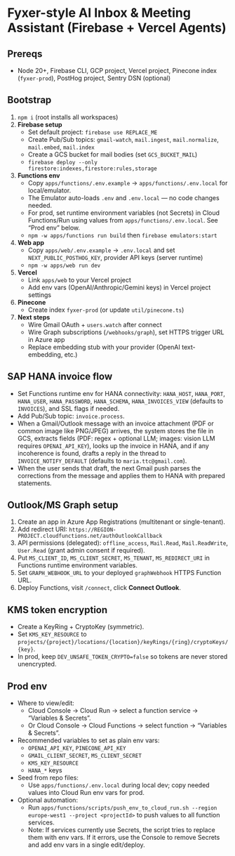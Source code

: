# Fyxer-style AI Inbox & Meeting Assistant (Firebase + Vercel Agents)

## Prereqs
- Node 20+, Firebase CLI, GCP project, Vercel project, Pinecone index (`fyxer-prod`), PostHog project, Sentry DSN (optional)

## Bootstrap
1. `npm i` (root installs all workspaces)
2. **Firebase setup**
   - Set default project: `firebase use REPLACE_ME`
   - Create Pub/Sub topics: `gmail-watch`, `mail.ingest`, `mail.normalize`, `mail.embed`, `mail.index`
   - Create a GCS bucket for mail bodies (set `GCS_BUCKET_MAIL`)
   - `firebase deploy --only firestore:indexes,firestore:rules,storage`
3. **Functions env**
   - Copy `apps/functions/.env.example` → `apps/functions/.env.local` for local/emulator.
   - The Emulator auto-loads `.env` and `.env.local` — no code changes needed.
   - For prod, set runtime environment variables (not Secrets) in Cloud Functions/Run using values from `apps/functions/.env.local`. See “Prod env” below.
   - `npm -w apps/functions run build` then `firebase emulators:start`
4. **Web app**
   - Copy `apps/web/.env.example` → `.env.local` and set `NEXT_PUBLIC_POSTHOG_KEY`, provider API keys (server runtime)
   - `npm -w apps/web run dev`
5. **Vercel**
   - Link `apps/web` to your Vercel project
   - Add env vars (OpenAI/Anthropic/Gemini keys) in Vercel project settings
6. **Pinecone**
   - Create index `fyxer-prod` (or update `util/pinecone.ts`)
7. **Next steps**
   - Wire Gmail OAuth + `users.watch` after connect
   - Wire Graph subscriptions (`/webhooks/graph`), set HTTPS trigger URL in Azure app
   - Replace embedding stub with your provider (OpenAI text-embedding, etc.)

## SAP HANA invoice flow
- Set Functions runtime env for HANA connectivity: `HANA_HOST`, `HANA_PORT`, `HANA_USER`, `HANA_PASSWORD`, `HANA_SCHEMA`, `HANA_INVOICES_VIEW` (defaults to `INVOICES`), and SSL flags if needed.
- Add Pub/Sub topic: `invoice.process`.
- When a Gmail/Outlook message with an invoice attachment (PDF or common image like PNG/JPEG) arrives, the system stores the file in GCS, extracts fields (PDF: regex + optional LLM; images: vision LLM requires `OPENAI_API_KEY`), looks up the invoice in HANA, and if any incoherence is found, drafts a reply in the thread to `INVOICE_NOTIFY_DEFAULT` (defaults to `maria.ttc@gmail.com`).
- When the user sends that draft, the next Gmail push parses the corrections from the message and applies them to HANA with prepared statements.

## Outlook/MS Graph setup
1. Create an app in Azure App Registrations (multitenant or single-tenant).
2. Add redirect URI: `https://REGION-PROJECT.cloudfunctions.net/authOutlookCallback`
3. API permissions (delegated): `offline_access`, `Mail.Read`, `Mail.ReadWrite`, `User.Read` (grant admin consent if required).
4. Put `MS_CLIENT_ID`, `MS_CLIENT_SECRET`, `MS_TENANT`, `MS_REDIRECT_URI` in Functions runtime environment variables.
5. Set `GRAPH_WEBHOOK_URL` to your deployed `graphWebhook` HTTPS Function URL.
6. Deploy Functions, visit `/connect`, click **Connect Outlook**.

## KMS token encryption
- Create a KeyRing + CryptoKey (symmetric).
- Set `KMS_KEY_RESOURCE` to `projects/{project}/locations/{location}/keyRings/{ring}/cryptoKeys/{key}`.
- In prod, keep `DEV_UNSAFE_TOKEN_CRYPTO=false` so tokens are never stored unencrypted.

## Prod env
- Where to view/edit:
  - Cloud Console → Cloud Run → select a function service → “Variables & Secrets”.
  - Or Cloud Console → Cloud Functions → select function → “Variables & Secrets”.
- Recommended variables to set as plain env vars:
  - `OPENAI_API_KEY`, `PINECONE_API_KEY`
  - `GMAIL_CLIENT_SECRET`, `MS_CLIENT_SECRET`
  - `KMS_KEY_RESOURCE`
  - `HANA_*` keys
- Seed from repo files:
  - Use `apps/functions/.env.local` during local dev; copy needed values into Cloud Run env vars for prod.
- Optional automation:
  - Run `apps/functions/scripts/push_env_to_cloud_run.sh --region europe-west1 --project <projectId>` to push values to all function services.
  - Note: If services currently use Secrets, the script tries to replace them with env vars. If it errors, use the Console to remove Secrets and add env vars in a single edit/deploy.
